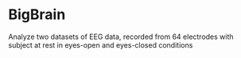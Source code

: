 # BigBrain
Analyze two datasets of EEG data, recorded from 64 electrodes with subject at rest in eyes-open and eyes-closed conditions
